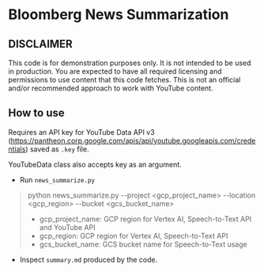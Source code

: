 # Bloomberg News Summarization

## DISCLAIMER

This code is for demonstration purposes only. It is not intended to be used in production.
You are expected to have all required licensing and permissions to use content that this code fetches.
This is not an official and/or recommended approach to work with YouTube content.

## How to use

Requires an API key for YouTube Data API v3 (https://pantheon.corp.google.com/apis/api/youtube.googleapis.com/credentials)
saved as `.key` file.

YouTubeData class also accepts key as an argument.

* Run `news_summarize.py`
> python news_summarize.py --project <gcp_project_name> --location <gcp_region> --bucket <gcs_bucket_name>
> * gcp_project_name: GCP region for Vertex AI, Speech-to-Text API and YouTube API
> * gcp_region: GCP region for Vertex AI, Speech-to-Text API
> * gcs_bucket_name: GCS bucket name for Speech-to-Text usage

* Inspect `summary.md` produced by the code.
